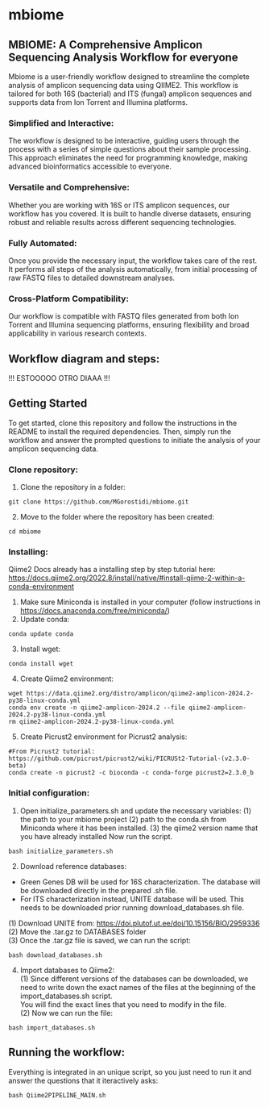 # mbiome

## MBIOME: A Comprehensive Amplicon Sequencing Analysis Workflow for everyone

Mbiome is a user-friendly workflow designed to streamline the complete analysis of amplicon sequencing data using QIIME2. This workflow is tailored for both 16S (bacterial) and ITS (fungal) amplicon sequences and supports data from Ion Torrent and Illumina platforms.

### Simplified and Interactive:
The workflow is designed to be interactive, guiding users through the process with a series of simple questions about their sample processing. This approach eliminates the need for programming knowledge, making advanced bioinformatics accessible to everyone.

### Versatile and Comprehensive: 
Whether you are working with 16S or ITS amplicon sequences, our workflow has you covered. It is built to handle diverse datasets, ensuring robust and reliable results across different sequencing technologies.

### Fully Automated:
Once you provide the necessary input, the workflow takes care of the rest. It performs all steps of the analysis automatically, from initial processing of raw FASTQ files to detailed downstream analyses.

### Cross-Platform Compatibility:
Our workflow is compatible with FASTQ files generated from both Ion Torrent and Illumina sequencing platforms, ensuring flexibility and broad applicability in various research contexts.

## Workflow diagram and steps: 

!!! ESTOOOOO OTRO DIAAA !!!

## Getting Started

To get started, clone this repository and follow the instructions in the README to install the required dependencies. Then, simply run the workflow and answer the prompted questions to initiate the analysis of your amplicon sequencing data.

### Clone repository: 
1. Clone the repository in a folder: 
```shell
git clone https://github.com/MGorostidi/mbiome.git
```
2. Move to the folder where the repository has been created: 
```
cd mbiome
```

### Installing: 

Qiime2 Docs already has a installing step by step tutorial here: https://docs.qiime2.org/2022.8/install/native/#install-qiime-2-within-a-conda-environment

1. Make sure Miniconda is installed in your computer (follow instructions in https://docs.anaconda.com/free/miniconda/)
2. Update conda:
```shell
conda update conda
```
3. Install wget:
```shell
conda install wget
```
4. Create Qiime2 environment: 
```shell
wget https://data.qiime2.org/distro/amplicon/qiime2-amplicon-2024.2-py38-linux-conda.yml
conda env create -n qiime2-amplicon-2024.2 --file qiime2-amplicon-2024.2-py38-linux-conda.yml
rm qiime2-amplicon-2024.2-py38-linux-conda.yml
```
5. Create Picrust2 environment for Picrust2 analysis: 
```shell
#From Picrust2 tutorial: https://github.com/picrust/picrust2/wiki/PICRUSt2-Tutorial-(v2.3.0-beta)
conda create -n picrust2 -c bioconda -c conda-forge picrust2=2.3.0_b
```

### Initial configuration: 
1. Open initialize_parameters.sh and update the necessary variables: 
(1) the path to your mbiome project
(2) path to the conda.sh from Miniconda where it has been installed.
(3) the qiime2 version name that you have already installed
Now run the script. 
```shell
bash initialize_parameters.sh
```

2. Download reference databases: 
- Green Genes DB will be used for 16S characterization. The database will be downloaded directly in the prepared .sh file. 
- For ITS characterization instead, UNITE database will be used. This needs to be downloaded prior running download_databases.sh file. 

(1) Download UNITE from: https://doi.plutof.ut.ee/doi/10.15156/BIO/2959336<br>
(2) Move the .tar.gz to DATABASES folder<br>
(3) Once the .tar.gz file is saved, we can run the script: 

```shell
bash download_databases.sh
```
4. Import databases to Qiime2:<br>
(1) Since different versions of the databases can be downloaded, we need to write down the exact names of the files at the beginning of the import_databases.sh script.<br>
You will find the exact lines that you need to modify in the file.<br>
(2) Now we can run the file: 
```shell
bash import_databases.sh
```

## Running the workflow: 
Everything is integrated in an unique script, so you just need to run it and answer the questions that it iteractively asks:
```shell
bash Qiime2PIPELINE_MAIN.sh
```
